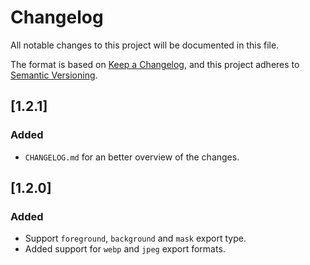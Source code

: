# Changelog

All notable changes to this project will be documented in this file.

The format is based on [Keep a Changelog](https://keepachangelog.com/en/1.0.0/), and this project adheres to [Semantic Versioning](https://semver.org/spec/v2.0.0.html).


## [1.2.1]

### Added

- `CHANGELOG.md` for an better overview of the changes.

## [1.2.0]

### Added

- Support `foreground`, `background` and `mask` export type.
- Added support for `webp` and `jpeg` export formats.
